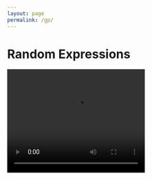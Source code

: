 ```yaml
---
layout: page
permalink: /gp/
---
```


# Random Expressions

<video width="320" height="240" controls>
  <source src="http://www.stat.physik.uni-potsdam.de/~mquade/random_trees.mp4" type="video/mp4">
  Your browser does not support the video tag.
</video>
